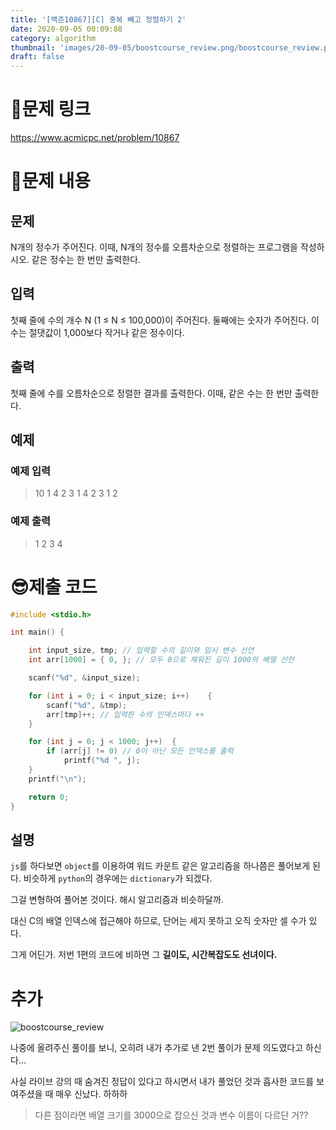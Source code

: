 ```yaml
---
title: '[백준10867][C] 중복 빼고 정렬하기 2'
date: 2020-09-05 00:09:88
category: algorithm
thumbnail: 'images/20-09-05/boostcourse_review.png/boostcourse_review.png'
draft: false
---
```


# 🚄문제 링크

https://www.acmicpc.net/problem/10867

# 📖문제 내용

## 문제

N개의 정수가 주어진다. 이때, N개의 정수를 오름차순으로 정렬하는 프로그램을 작성하시오. 같은 정수는 한 번만 출력한다.

## 입력

첫째 줄에 수의 개수 N (1 ≤ N ≤ 100,000)이 주어진다. 둘째에는 숫자가 주어진다. 이 수는 절댓값이 1,000보다 작거나 같은 정수이다.

## 출력

첫째 줄에 수를 오름차순으로 정렬한 결과를 출력한다. 이때, 같은 수는 한 번만 출력한다.

## 예제

### 예제 입력

> 10
> 1 4 2 3 1 4 2 3 1 2

### 예제 출력

> 1 2 3 4

# 😎제출 코드

```c
#include <stdio.h>

int main() {

    int input_size, tmp; // 입력할 수의 길이와 임시 변수 선언
    int arr[1000] = { 0, }; // 모두 0으로 채워진 길이 1000의 배열 선언

    scanf("%d", &input_size);

	for (int i = 0; i < input_size; i++)	{
		scanf("%d", &tmp);
		arr[tmp]++; // 입력한 수의 인덱스마다 ++
	}

	for (int j = 0; j < 1000; j++)	{
		if (arr[j] != 0) // 0이 아닌 모든 인덱스를 출력
			printf("%d ", j);
	}
    printf("\n");

	return 0;
}
```

## 설명

`js`를 하다보면 `object`를 이용하여 워드 카운트 같은 알고리즘을 하나쯤은 풀어보게 된다. 비슷하게 `python`의 경우에는 `dictionary`가 되겠다.

그걸 변형하여 풀어본 것이다. 해시 알고리즘과 비슷하달까.

대신 C의 배열 인덱스에 접근해야 하므로, 단어는 세지 못하고 오직 숫자만 셀 수가 있다.

그게 어딘가. 저번 1편의 코드에 비하면 그 **길이도, 시간복잡도도 선녀이다.**

# 추가

![boostcourse_review](images/20-09-05/boostcourse_review.png/boostcourse_review.png)

나중에 올려주신 풀이를 보니, 오히려 내가 추가로 낸 2번 풀이가 문제 의도였다고 하신다...

사실 라이브 강의 때 숨겨진 정답이 있다고 하시면서 내가 풀었던 것과 흡사한 코드를 보여주셨을 때 매우 신났다. 하하하

> 다른 점이라면 배열 크기를 3000으로 잡으신 것과 변수 이름이 다르단 거??
